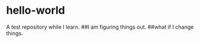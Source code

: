 # hello-world
A test repository while I learn.
##I am figuring things out.
##what if I change things.

